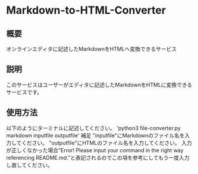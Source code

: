 # Markdown-to-HTML-Converter

## 概要
オンラインエディタに記述したMarkdownをHTMLへ変換できるサービス

## 説明
このサービスはユーザーがエディタに記述したMarkdownをHTMLに変換できるサービスです。

## 使用方法
以下のようにターミナルに記述してください。
'python3 file-converter.py markdown inputfile outputfile'
補足
"inputfile"にMarkdownのファイル名を入力してください。
"outputfile"にHTMLのファイル名を入力してください。
入力が正しくなかった場合"Error! Please input your command in the right way referencing README.md."と表記されるのでこの項を参考にしてもう一度入力し直してください。